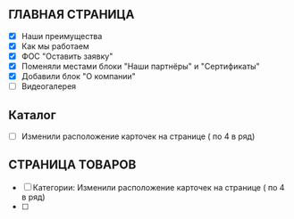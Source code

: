 ## **ГЛАВНАЯ СТРАНИЦА**
- [x]  Наши преимущества
- [x] Как мы работаем
- [x] ФОС "Оставить заявку"
- [x] Поменяли местами блоки "Наши партнёры" и "Сертификаты"
- [x] Добавили блок "О компании"
- [ ] Видеогалерея

## **Каталог**
- [ ] Изменили расположение карточек на странице ( по 4 в ряд)

## **СТРАНИЦА ТОВАРОВ**
- [ ] Категории:  Изменили расположение карточек на странице ( по 4 в ряд)
- [ ] 